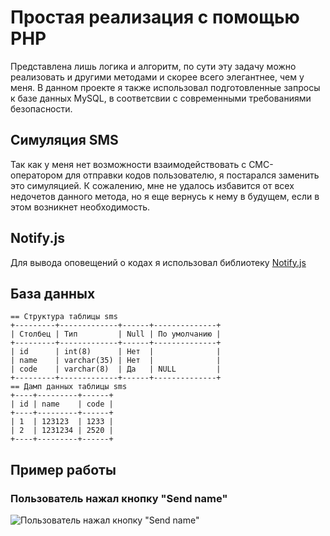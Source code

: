 # Простая реализация с помощью PHP
Представлена лишь логика и алгоритм, по сути эту задачу можно реализовать и другими методами и скорее всего элегантнее, чем у меня. В данном проекте я также использовал подготовленные запросы к базе данных MySQL, в соответсвии с современными требованиями безопасности.

## Симуляция SMS
Так как у меня нет возможности взаимодействовать с СМС-оператором для отправки кодов пользователю, я постарался заменить это симуляцией. К сожалению, мне не удалось избавится от всех недочетов данного метода, но я еще вернусь к нему в будущем, если в этом возникнет необходимость.

## Notify.js
Для вывода оповещений о кодах я использовал библиотеку [Notify.js](https://notifyjs.jpillora.com/)
 
## База данных
```
== Структура таблицы sms
+---------+-------------+------+--------------+
| Столбец | Тип         | Null | По умолчанию |
+---------+-------------+------+--------------+
| id      | int(8)      | Нет  |              |
| name    | varchar(35) | Нет  |              |
| code    | varchar(8)  | Да   | NULL         |
+---------+-------------+------+--------------+
== Дамп данных таблицы sms
+----+---------+------+
| id | name    | code |
+----+---------+------+
| 1  | 123123  | 1233 |
| 2  | 1231234 | 2520 |
+----+---------+------+
``` 

## Пример работы
### Пользователь нажал кнопку "Send name"
![Пользователь нажал кнопку "Send name"](https://i.ibb.co/p2nZb1h/4.png)

